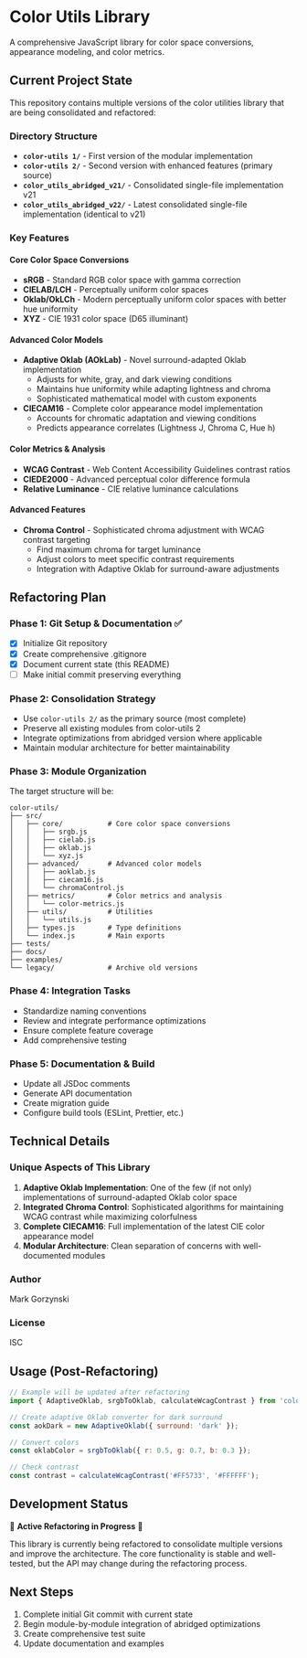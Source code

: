 # Color Utils Library

A comprehensive JavaScript library for color space conversions, appearance modeling, and color metrics.

## Current Project State

This repository contains multiple versions of the color utilities library that are being consolidated and refactored:

### Directory Structure

- **`color-utils 1/`** - First version of the modular implementation
- **`color-utils 2/`** - Second version with enhanced features (primary source)
- **`color_utils_abridged_v21/`** - Consolidated single-file implementation v21
- **`color_utils_abridged_v22/`** - Latest consolidated single-file implementation (identical to v21)

### Key Features

#### Core Color Space Conversions
- **sRGB** - Standard RGB color space with gamma correction
- **CIELAB/LCH** - Perceptually uniform color spaces
- **Oklab/OkLCh** - Modern perceptually uniform color spaces with better hue uniformity
- **XYZ** - CIE 1931 color space (D65 illuminant)

#### Advanced Color Models
- **Adaptive Oklab (AOkLab)** - Novel surround-adapted Oklab implementation
  - Adjusts for white, gray, and dark viewing conditions
  - Maintains hue uniformity while adapting lightness and chroma
  - Sophisticated mathematical model with custom exponents
- **CIECAM16** - Complete color appearance model implementation
  - Accounts for chromatic adaptation and viewing conditions
  - Predicts appearance correlates (Lightness J, Chroma C, Hue h)

#### Color Metrics & Analysis
- **WCAG Contrast** - Web Content Accessibility Guidelines contrast ratios
- **CIEDE2000** - Advanced perceptual color difference formula
- **Relative Luminance** - CIE relative luminance calculations

#### Advanced Features
- **Chroma Control** - Sophisticated chroma adjustment with WCAG contrast targeting
  - Find maximum chroma for target luminance
  - Adjust colors to meet specific contrast requirements
  - Integration with Adaptive Oklab for surround-aware adjustments

## Refactoring Plan

### Phase 1: Git Setup & Documentation ✅
- [x] Initialize Git repository
- [x] Create comprehensive .gitignore
- [x] Document current state (this README)
- [ ] Make initial commit preserving everything

### Phase 2: Consolidation Strategy
- Use `color-utils 2/` as the primary source (most complete)
- Preserve all existing modules from color-utils 2
- Integrate optimizations from abridged version where applicable
- Maintain modular architecture for better maintainability

### Phase 3: Module Organization
The target structure will be:
```
color-utils/
├── src/
│   ├── core/           # Core color space conversions
│   │   ├── srgb.js
│   │   ├── cielab.js
│   │   ├── oklab.js
│   │   └── xyz.js
│   ├── advanced/       # Advanced color models
│   │   ├── aoklab.js
│   │   ├── ciecam16.js
│   │   └── chromaControl.js
│   ├── metrics/        # Color metrics and analysis
│   │   └── color-metrics.js
│   ├── utils/          # Utilities
│   │   └── utils.js
│   ├── types.js        # Type definitions
│   └── index.js        # Main exports
├── tests/
├── docs/
├── examples/
└── legacy/             # Archive old versions
```

### Phase 4: Integration Tasks
- Standardize naming conventions
- Review and integrate performance optimizations
- Ensure complete feature coverage
- Add comprehensive testing

### Phase 5: Documentation & Build
- Update all JSDoc comments
- Generate API documentation
- Create migration guide
- Configure build tools (ESLint, Prettier, etc.)

## Technical Details

### Unique Aspects of This Library

1. **Adaptive Oklab Implementation**: One of the few (if not only) implementations of surround-adapted Oklab color space
2. **Integrated Chroma Control**: Sophisticated algorithms for maintaining WCAG contrast while maximizing colorfulness
3. **Complete CIECAM16**: Full implementation of the latest CIE color appearance model
4. **Modular Architecture**: Clean separation of concerns with well-documented modules

### Author

Mark Gorzynski

### License

ISC

## Usage (Post-Refactoring)

```javascript
// Example will be updated after refactoring
import { AdaptiveOklab, srgbToOklab, calculateWcagContrast } from 'color-utils';

// Create adaptive Oklab converter for dark surround
const aokDark = new AdaptiveOklab({ surround: 'dark' });

// Convert colors
const oklabColor = srgbToOklab({ r: 0.5, g: 0.7, b: 0.3 });

// Check contrast
const contrast = calculateWcagContrast('#FF5733', '#FFFFFF');
```

## Development Status

🚧 **Active Refactoring in Progress** 🚧

This library is currently being refactored to consolidate multiple versions and improve the architecture. The core functionality is stable and well-tested, but the API may change during the refactoring process.

## Next Steps

1. Complete initial Git commit with current state
2. Begin module-by-module integration of abridged optimizations
3. Create comprehensive test suite
4. Update documentation and examples